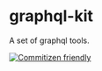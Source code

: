 # graphql-kit

A set of graphql tools.

[![Commitizen friendly](https://img.shields.io/badge/commitizen-friendly-brightgreen.svg)](http://commitizen.github.io/cz-cli/)